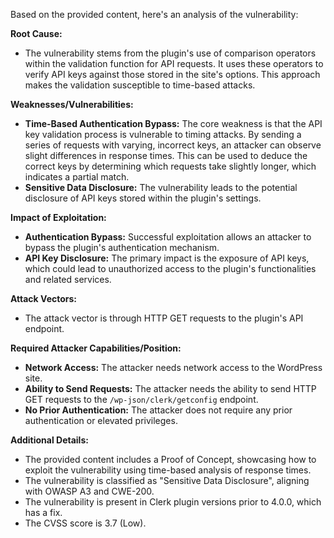 Based on the provided content, here's an analysis of the vulnerability:

**Root Cause:**

- The vulnerability stems from the plugin's use of comparison operators within the validation function for API requests. It uses these operators to verify API keys against those stored in the site's options. This approach makes the validation susceptible to time-based attacks.

**Weaknesses/Vulnerabilities:**

- **Time-Based Authentication Bypass:** The core weakness is that the API key validation process is vulnerable to timing attacks. By sending a series of requests with varying, incorrect keys, an attacker can observe slight differences in response times. This can be used to deduce the correct keys by determining which requests take slightly longer, which indicates a partial match.
- **Sensitive Data Disclosure:** The vulnerability leads to the potential disclosure of API keys stored within the plugin's settings.

**Impact of Exploitation:**

- **Authentication Bypass:** Successful exploitation allows an attacker to bypass the plugin's authentication mechanism.
- **API Key Disclosure:** The primary impact is the exposure of API keys, which could lead to unauthorized access to the plugin's functionalities and related services.

**Attack Vectors:**

- The attack vector is through HTTP GET requests to the plugin's API endpoint.

**Required Attacker Capabilities/Position:**

- **Network Access:** The attacker needs network access to the WordPress site.
- **Ability to Send Requests:** The attacker needs the ability to send HTTP GET requests to the `/wp-json/clerk/getconfig` endpoint.
- **No Prior Authentication:** The attacker does not require any prior authentication or elevated privileges.

**Additional Details:**

- The provided content includes a Proof of Concept, showcasing how to exploit the vulnerability using time-based analysis of response times.
- The vulnerability is classified as "Sensitive Data Disclosure", aligning with OWASP A3 and CWE-200.
- The vulnerability is present in Clerk plugin versions prior to 4.0.0, which has a fix.
- The CVSS score is 3.7 (Low).